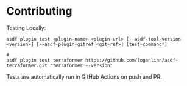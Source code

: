 # Contributing

Testing Locally:

```shell
asdf plugin test <plugin-name> <plugin-url> [--asdf-tool-version <version>] [--asdf-plugin-gitref <git-ref>] [test-command*]

#
asdf plugin test terraformer https://github.com/loganlinn/asdf-terraformer.git "terraformer --version"
```

Tests are automatically run in GitHub Actions on push and PR.
